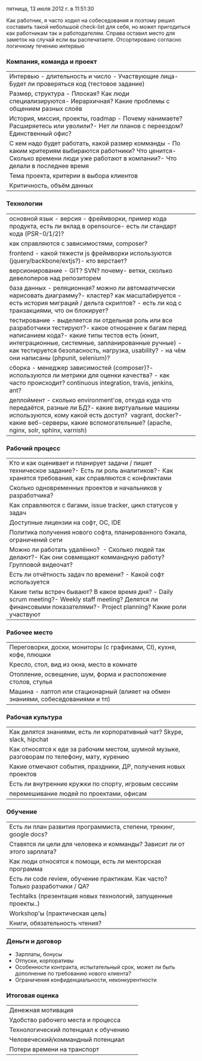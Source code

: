 пятница, 13 июля 2012 г. в 11:51:30

Как работник, я часто ходил на собеседования и поэтому решил составить такой небольшой check-list для себя, но может пригодиться как работникам так и работодателям. Справа оставил место для заметок на случай если вы распечатаете. Отсортировано согласно логичному течению интервью

<!-- truncate -->

### Компания, команда и проект

|   |   |
|---|---|
|Интервью - длительность и число  - Участвующие лица- Будет ли проверяться код (тестовое задание)||
|Размер, структура  - Плоская? Как люди специализируются- Иерархичная? Какие проблемы с общением разных слоёв||
|История, миссия, проекты, roadmap  - Почему нанимаете? Расширяетесь или уволили?- Нет ли планов с переездом? Единственный офис?||
|С кем надо будет работать, какой размер комманды  - По каким критериям выбираются работники? Что ценится- Сколько времени люди уже работают в компании?- Что делали в последнее время||
|Тема проекта, критерии в выбора клиентов||
|Критичность, объём данных||

### Технологии

|   |   |
|---|---|
|основной язык - версия  - фреймворки, пример кода продукта, есть ли вклад в opensource- есть ли стандарт кода (PSR-0/1/2)?||
|как справляются с зависимостями, composer?||
|frontend  - какой тяжести js фреймворки используются (jquery/backbone/extjs?)- кто верстает?||
|версионирование  - GIT? SVN? почему- ветки, сколько девелоперов над репозиторем||
|база данных  - реляционная? можно ли автомаатически нарисовать диаграмму?- кластер? как масштабируется - есть история миграций / дельта скриптов? - есть ли код с транзакциями, что он блокирует?||
|тестирование  - выделяется ли отдельная роль или все разработчики тестируют?- какое отношение к багам перед написанием кода?- какие типы тестов есть (юнит, интеграционные, системные, запланированные ручные) - как тестируется безопасность, нагрузка, usability? - на чём они написаны (phpunit, selenium)?||
|сборка  - менеджер зависимостей (composer)?- используются ли метрики для оценки качества? - как часто происходит? continuous integration, travis, jenkins, ant?||
|деплоймент  - сколько environment'ов, откуда куда что передаётся, разные ли БД?- какие виртуальные машины используются, кому какой есть доступ?  vagrant, docker?- какие веб-серверы, какие вспомогательные? (apache, nginx, solr, sphinx, varnish)||

### Рабочий процесс

|   |   |
|---|---|
|Кто и как оценивает и планирует задачи / пишет техническое задание?- Есть ли роль аналитиков?- Как хранятся требования, как справляются с конфликтами||
|Сколько одновременных проектов и начальников у разработчика?||
|Как справляются с багами, issue tracker, цикл статусов у задач||
|Доступные лицензии на софт, ОС, IDE||
|Политика получения нового софта, планированного бэкапа, ограничений сети||
|Можно ли работать удалённо?   - Сколько людей так делают?- Как они совмещают коммандную работу? Групповой видеочат?||
|Есть ли отчётность задач по времени?  - Какой софт используется||
|Какие типы встреч бывают? В какое время дня?  - Daily scrum meeting?- Weekly staff meeting? Делятся ли финансовыми показателями?- Project planning? Какие роли участвуют||

### Рабочее место

|   |   |
|---|---|
|Переговорки, доски, мониторы (с графиками, CI), кухня, кофе, плюшки||
|Кресло, стол, вид из окна, место в комнате||
|Отопление, освещение, шум, форма и расположение столов, стулья||
|Машина - лаптоп или стационарный (влияет на обмен знаниями, собеседованиями и тп)||

### Рабочая культура

|   |   |
|---|---|
|Как делятся знаниями, есть ли корпоративный чат? Skype, slack, hipchat||
|Как относятся к еде за рабочим местом, шумной музыке, разговорам по телефону, мату, курению||
|Какие отмечают события, праздники, ДР, получения новых проектов||
|Есть ли внутренние кружки по спорту, игровым сессиям||
|перемешивание людей по проектами, офисам||

### Обучение

|   |   |
|---|---|
|Есть ли план развития программиста, степени, трекинг, google docs?||
|Ставятся ли цели для человека и комманды? Зависит ли от этого зарплата?||
|Как люди относятся к помощи, есть ли менторская программа||
|Есть ли code review, обучение практикам. Как часто? Только разработчики / QA?||
|Techtalks (презентация новых технологий, запущенные проекты..)||
|Workshop'ы (практическая цель)||
|Книги, обязательность чтения?||

### Деньги и договор

- Зарплаты, бонусы
- Отпуски, корпоративы
- Особенности контракта, испытательный срок, может ли быть дополнение по требованию нового клиента?
- Ограничения конфиденциальности, неконкурентности

### Итоговая оценка

|                                      |     |
| ------------------------------------ | --- |
| Денежная мотивация                   |     |
| Удобство рабочего места и процесса   |     |
| Технологический потенциал к обучению |     |
| Человеческий/коммандный потенциал    |     |
| Потери времени на транспорт          |     |